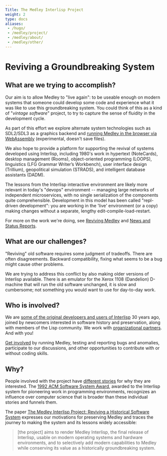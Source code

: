 ```yaml
---
Title: The Medley Interlisp Project
weight: 2
type: docs
aliases:
 - /hugo/
 - /medley/project/
 - /medley/about/
 - /medley/other/
---
```

#  Reviving a Groundbreaking System

## What are we trying to accomplish?

Our aim is to allow Medley to "live again": to be useable enough on modern systems that someone could develop some code and experience what it was like to use this groundbreaking system. You could think of this as a kind of "*vintage software*" project, to try to capture the sense of fluidity in the development cycle.

As part of this effort we explore alternate system technologies such as SDL2/SDL3 as a graphics backend and [running Medley in the browser via WebAssembly](http://wasm.interlisp.org/medley.html) (experimental, doesn't save files).

We also hope to provide a platform for supporting the revival of systems developed using Interlisp, including 1980's work in hypertext (NoteCards), desktop management (Rooms), object-oriented programming (LOOPS), linguistics (LFG Grammar Writer’s Workbench), user interface design (Trillium), geopolitical simulation (STRADS), and intelligent database assistants (DADM).

The lessons from the Interlisp interactive environment are likely more relevant in today's "devops" environment -- managing large networks of independent microservices, with no single serialization of the components quite comprehensible. Development in this model has been called "repl-driven development": you are working in the 'live' environment (or a copy) making changes without a separate, lengthy edit-compile-load-restart.

For more on the work we're doing, see [Reviving Medley](reviving) and [News and Status Reports](status).

## What are our challenges?

"Reviving" old software requires some judgment of tradeoffs. There are often disagreements. Backward compatibility, fixing what seems to be a bug might cause other problems.

We are trying to address this conflict by also making older versions of Interlisp available. There is an emulator for the Xerox 1108 (Dandelion) D-machine that will run the old software unchanged, it is slow and cumbersome; not something you would want to use for day-to-day work. 

## Who is involved?

We are [some of the original developers and users of Interlisp](/project/credits) 30 years ago, joined by newcomers interested in software history and preservation, along with members of the Lisp community. We work with [organizational partners](partners). And with you!

[Get involved](getinvolved) by running Medley, testing and reporting bugs and anomalies, participate to our discussions, and other opportunities to contribute with or without coding skills.

## Why?

People involved with the project have [different stories](stories) for why they are interested. The [1992 ACM Software System Award](https://awards.acm.org/award-recipients/masinter_3814811), awarded to the Interlisp system for pioneering work in programming environments, recognizes an influence over computer science that is broader than these individual stories and funnels them.

The paper [The Medley Interlisp Project: Reviving a Historical Software System](https://interlisp.org/documentation/young-ccece2025.pdf) expresses our motivations for preserving Medley and traces the journey to making the system and its lessons widely accessible:

> [the project] aims to render Medley Interlisp, the final release of Interlisp, usable on modern operating systems and hardware environments, and to selectively add modern capabilities to Medley while conserving its value as a historically groundbreaking system.
